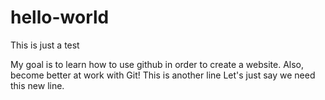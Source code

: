 # hello-world
This is just a test

My goal is to learn how to use github in order to create a website.
Also, become better at work with Git!
This is another line
Let's just say we need this new line.